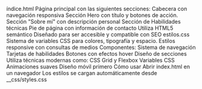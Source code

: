 índice.html
Página principal con las siguientes secciones:
Cabecera con navegación responsiva
Sección Hero con título y botones de acción.
Sección "Sobre mí" con descripción personal
Sección de Habilidades técnicas
Pie de página con información de contacto
Utiliza HTML5 semántico
Diseñado para ser accesible y compatible con SEO
estilos.css
Sistema de variables CSS para colores, tipografía y espacio.
Estilos responsive con consultas de medios
Componentes:
Sistema de navegación
Tarjetas de habilidades
Botones con efectos hover
Diseño de secciones
Utiliza técnicas modernas como:
CSS Grid y Flexbox
Variables CSS
Animaciones suaves
Diseño móvil primero
Cómo usar
Abrir index.html en un navegador
Los estilos se cargan automáticamente desde __css/styles.css